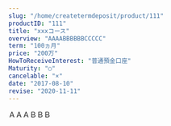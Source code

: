 ```yaml
---
slug: "/home/createtermdeposit/product/111"
productID: "111"
title: "xxxコース"
overview: "AAAABBBBBBCCCCC"
term: "100ヵ月"
price: "200万"
HowToReceiveInterest: "普通預金口座"
Maturity: "○"
cancelable: "×"
date: "2017-08-10"
revise: "2020-11-11"
---
```


<!-- ## 金利 -->

ＡＡＡＢＢＢ
